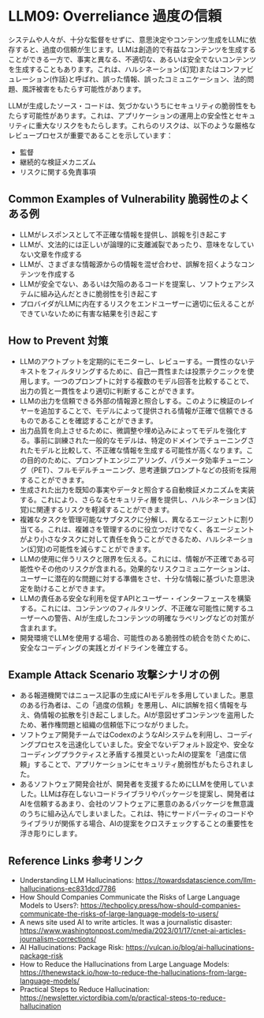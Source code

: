 # LLM09: Overreliance 過度の信頼

システムや人々が、十分な監督をせずに、意思決定やコンテンツ生成をLLMに依存すると、過度の信頼が生じます。LLMは創造的で有益なコンテンツを生成することができる一方で、事実と異なる、不適切な、あるいは安全でないコンテンツを生成することもあります。これは、ハルシネーション(幻覚)またはコンファビュレーション(作話)と呼ばれ、誤った情報、誤ったコミュニケーション、法的問題、風評被害をもたらす可能性があります。

LLMが生成したソース・コードは、気づかないうちにセキュリティの脆弱性をもたらす可能性があります。これは、アプリケーションの運用上の安全性とセキュリティに重大なリスクをもたらします。これらのリスクは、以下のような厳格なレビュープロセスが重要であることを示しています：
+ 監督
+ 継続的な検証メカニズム
+ リスクに関する免責事項

## Common Examples of Vulnerability 脆弱性のよくある例

+ LLMがレスポンスとして不正確な情報を提供し、誤報を引き起こす
+ LLMが、文法的には正しいが論理的に支離滅裂であったり、意味をなしていない文章を作成する
+ LLMが、さまざまな情報源からの情報を混ぜ合わせ、誤解を招くようなコンテンツを作成する
+ LLMが安全でない、あるいは欠陥のあるコードを提案し、ソフトウェアシステムに組み込んだときに脆弱性を引き起こす
+ プロバイダがLLMに内在するリスクをエンドユーザーに適切に伝えることができていないために有害な結果を引き起こす


## How to Prevent 対策

+ LLMのアウトプットを定期的にモニターし、レビューする。一貫性のないテキストをフィルタリングするために、自己一貫性または投票テクニックを使用します。一つのプロンプトに対する複数のモデル回答を比較することで、出力の質と一貫性をより適切に判断することができます。
+ LLMの出力を信頼できる外部の情報源と照合しする。このように検証のレイヤーを追加することで、モデルによって提供される情報が正確で信頼できるものであることを確認することができます。
+ 出力品質を向上させるために、微調整や埋め込みによってモデルを強化する。事前に訓練された一般的なモデルは、特定のドメインでチューニングされたモデルと比較して、不正確な情報を生成する可能性が高くなります。この目的のために、プロンプトエンジニアリング、パラメータ効率チューニング（PET）、フルモデルチューニング、思考連鎖プロンプトなどの技術を採用することができます。
+ 生成された出力を既知の事実やデータと照合する自動検証メカニズムを実装する。これにより、さらなるセキュリティ層を提供し、ハルシネーション(幻覚)に関連するリスクを軽減することができます。
+ 複雑なタスクを管理可能なサブタスクに分解し、異なるエージェントに割り当てる。これは、複雑さを管理するのに役立つだけでなく、各エージェントがより小さなタスクに対して責任を負うことができるため、ハルシネーション(幻覚)の可能性を減らすことができます。
+ LLMの使用に伴うリスクと限界を伝える。これには、情報が不正確である可能性やその他のリスクが含まれる。効果的なリスクコミュニケーションは、ユーザーに潜在的な問題に対する準備をさせ、十分な情報に基づいた意思決定を助けることができます。
+ LLMの責任ある安全な利用を促すAPIとユーザー・インターフェースを構築する。これには、コンテンツのフィルタリング、不正確な可能性に関するユーザーへの警告、AIが生成したコンテンツの明確なラベリングなどの対策が含まれます。
+ 開発環境でLLMを使用する場合、可能性のある脆弱性の統合を防ぐために、安全なコーディングの実践とガイドラインを確立する。

## Example Attack Scenario 攻撃シナリオの例

+ ある報道機関ではニュース記事の生成にAIモデルを多用していました。悪意のある行為者は、この「過度の信頼」を悪用し、AIに誤解を招く情報を与え、偽情報の拡散を引き起こしました。AIが意図せずコンテンツを盗用したため、著作権問題と組織の信頼低下につながりました。
+ ソフトウェア開発チームではCodexのようなAIシステムを利用し、コーディングプロセスを迅速化していました。安全でないデフォルト設定や、安全なコーディングプラクティスと矛盾する推奨といったAIの提案を「過度に信頼」することで、アプリケーションにセキュリティ脆弱性がもたらされました。
+ あるソフトウェア開発会社が、開発者を支援するためにLLMを使用していました。LLMは存在しないコードライブラリやパッケージを提案し、開発者はAIを信頼するあまり、会社のソフトウェアに悪意のあるパッケージを無意識のうちに組み込んでしまいました。これは、特にサードパーティのコードやライブラリが関係する場合、AIの提案をクロスチェックすることの重要性を浮き彫りにします。

## Reference Links 参考リンク

+ Understanding LLM Hallucinations: https://towardsdatascience.com/llm-hallucinations-ec831dcd7786
+ How Should Companies Communicate the Risks of Large Language Models to Users?: https://techpolicy.press/how-should-companies-communicate-the-risks-of-large-language-models-to-users/
+ A news site used AI to write articles. It was a journalistic disaster: https://www.washingtonpost.com/media/2023/01/17/cnet-ai-articles-journalism-corrections/
+ AI Hallucinations: Package Risk: https://vulcan.io/blog/ai-hallucinations-package-risk
+ How to Reduce the Hallucinations from Large Language Models: https://thenewstack.io/how-to-reduce-the-hallucinations-from-large-language-models/
+ Practical Steps to Reduce Hallucination: https://newsletter.victordibia.com/p/practical-steps-to-reduce-hallucination

